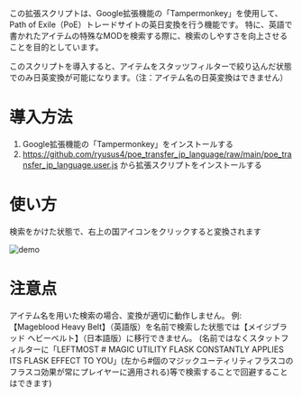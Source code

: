 この拡張スクリプトは、Google拡張機能の「Tampermonkey」を使用して、Path of Exile（PoE）トレードサイトの英日変換を行う機能です。
特に、英語で書かれたアイテムの特殊なMODを検索する際に、検索のしやすさを向上させることを目的としています。

このスクリプトを導入すると、アイテムをスタッツフィルターで絞り込んだ状態でのみ日英変換が可能になります。（注：アイテム名の日英変換はできません）

# 導入方法
1. Google拡張機能の「Tampermonkey」をインストールする
2. https://github.com/ryusus4/poe_transfer_jp_language/raw/main/poe_transfer_jp_language.user.js から拡張スクリプトをインストールする

# 使い方
検索をかけた状態で、右上の国アイコンをクリックすると変換されます

![demo](https://gyazo.com/135d9d9f8aeacaf6b993fa0a7047a3f4/raw)

# 注意点
アイテム名を用いた検索の場合、変換が適切に動作しません。
例: 【Mageblood Heavy Belt】（英語版）を名前で検索した状態では【メイジブラッド ヘビーベルト】（日本語版）に移行できません。
(名前ではなくスタットフィルターに「LEFTMOST # MAGIC UTILITY FLASK CONSTANTLY APPLIES ITS FLASK EFFECT TO YOU」(左から#個のマジックユーティリティフラスコのフラスコ効果が常にプレイヤーに適用される)等で検索することで回避することはできます)
